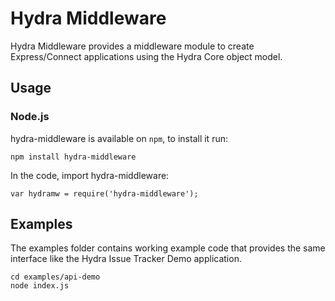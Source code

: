 # Hydra Middleware

Hydra Middleware provides a middleware module to create Express/Connect applications using the Hydra Core object model.

## Usage

### Node.js

hydra-middleware is available on `npm`, to install it run:

    npm install hydra-middleware

In the code, import hydra-middleware:

    var hydramw = require('hydra-middleware');

## Examples

The examples folder contains working example code that provides the same interface like the Hydra Issue Tracker Demo application. 

    cd examples/api-demo
    node index.js